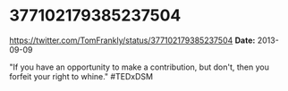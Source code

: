 # 377102179385237504
https://twitter.com/TomFrankly/status/377102179385237504
**Date:** 2013-09-09

"If you have an opportunity to make a contribution, but don't, then you forfeit your right to whine." #TEDxDSM
